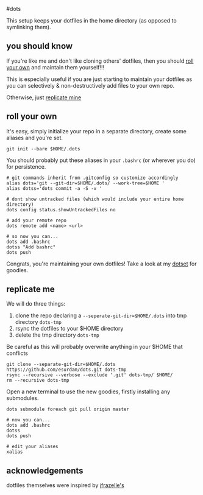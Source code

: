 #dots

This setup keeps your dotfiles in the home directory (as opposed to symlinking them).

## you should know

If you're like me and don't like cloning others' dotfiles, then you should [roll your own](#roll-your-own) and maintain them yourself!!!

This is especially useful if you are just starting to maintain your dotfiles as you can selectively & non-destructively add files to your own repo. 

Otherwise, just [replicate mine](#replicate-me) 

## roll your own 

It's easy, simply initialize your repo in a separate directory, create some aliases and you're set.

    git init --bare $HOME/.dots

You should probably put these aliases in your ```.bashrc``` (or wherever you do) for persistence.
    
    # git commands inherit from .gitconfig so customize accordingly
    alias dots='git --git-dir=$HOME/.dots/ --work-tree=$HOME '
    alias dotss='dots commit -a -S -v '
    
    # dont show untracked files (which would include your entire home directory)
    dots config status.showUntrackedFiles no
    
    # add your remote repo
    dots remote add <name> <url>

    # so now you can...
    dots add .bashrc
    dotss "Add bashrc"
    dots push       

Congrats, you're maintaining your own dotfiles! 
Take a look at my [dotset](https://github.com/esurdam/dots/tree/master/.dotset) for goodies. 

## replicate me

We will do three things:

1. clone the repo declaring a ```--seperate-git-dir=$HOME/.dots``` into tmp directory ```dots-tmp```
2. rsync the dotfiles to your $HOME directory
3. delete the tmp directory ```dots-tmp```

Be careful as this will probably overwrite anything in your $HOME that conflicts 

    git clone --separate-git-dir=$HOME/.dots https://github.com/esurdam/dots.git dots-tmp
    rsync --recursive --verbose --exclude '.git' dots-tmp/ $HOME/
    rm --recursive dots-tmp 
    
Open a new terminal to use the new goodies, firstly installing any submodules.

    dots submodule foreach git pull origin master 
            
    # now you can...    
    dots add .bashrc
    dotss
    dots push
    
    # edit your aliases
    xalias  
    
## acknowledgements

dotfiles themselves were inspired by [jfrazelle's](https://github.com/jfrazelle/dotfiles)